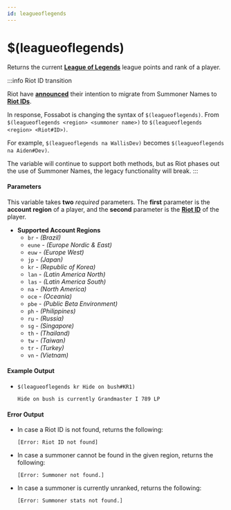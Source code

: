```yaml
---
id: leagueoflegends
---
```


# $(leagueoflegends)

Returns the current [**League of Legends**](https://leagueoflegends.com) league points and rank of a player.

:::info Riot ID transition

Riot have [**announced**](https://www.riotgames.com/en/news/summoner-name-riot-ID) their intention to migrate from Summoner Names to [**Riot IDs**](https://support-leagueoflegends.riotgames.com/hc/en-us/articles/360041788533-Riot-ID-FAQ).

In response, Fossabot is changing the syntax of `$(leagueoflegends)`. From `$(leagueoflegends <region> <summoner name>)` to `$(leagueoflegends <region> <Riot#ID>)`.

For example, `$(leagueoflegends na WallisDev)` becomes `$(leagueoflegends na Aiden#Dev)`.

The variable will continue to support both methods, but as Riot phases out the use of Summoner Names, the legacy functionality will break.
:::

#### Parameters

This variable takes **two** *required* parameters. The **first** parameter is the **account region** of a player, and the **second** parameter is the [**Riot ID**](https://support-leagueoflegends.riotgames.com/hc/en-us/articles/360041788533-Riot-ID-FAQ) of the player.

* **Supported Account Regions**
  * `br` - *(Brazil)*
  * `eune` - *(Europe Nordic & East)*
  * `euw` - *(Europe West)*
  * `jp` - *(Japan)*
  * `kr` - *(Republic of Korea)*
  * `lan` - *(Latin America North)*
  * `las` - *(Latin America South)*
  * `na` - *(North America)*
  * `oce` - *(Oceania)*
  * `pbe` - *(Public Beta Environment)*
  * `ph` - *(Philippines)*
  * `ru` - *(Russia)*
  * `sg` - *(Singapore)*
  * `th` - *(Thailand)*
  * `tw` - *(Taiwan)*
  * `tr` - *(Turkey)*
  * `vn` - *(Vietnam)*

#### Example Output

* `$(leagueoflegends kr Hide on bush#KR1)`

    ```
    Hide on bush is currently Grandmaster I 789 LP
    ```

#### Error Output

* In case a Riot ID is not found, returns the following:

    ```
    [Error: Riot ID not found]
    ```

* In case a summoner cannot be found in the given region, returns the following:

    ```
    [Error: Summoner not found.] 
    ```

* In case a summoner is currently unranked, returns the following:

    ```
    [Error: Summoner stats not found.] 
    ```
